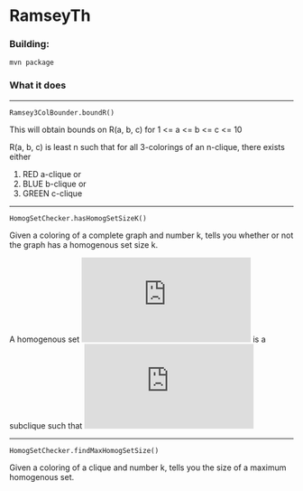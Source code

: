 # RamseyTh

### Building: 
`mvn package`

### What it does
------------------------------------
`Ramsey3ColBounder.boundR()`

This will obtain bounds on R(a, b, c) for 1 <= a <= b <= c <= 10

R(a, b, c) is least n such that for all 3-colorings of an n-clique, there exists either

1. RED a-clique or 
2. BLUE b-clique or
3. GREEN c-clique

------------------------------------
`HomogSetChecker.hasHomogSetSizeK()`

Given a coloring of a complete graph and number k, tells you whether or not the graph has a homogenous set size k.

A homogenous set ![H](https://latex.codecogs.com/svg.latex?%5Clarge%20H) is a subclique such that 
![(\forall a, b, c, d \in H)\[COL(a, b) = COL(c, d)\]](https://latex.codecogs.com/svg.latex?%5Clarge%20%28%5Cforall%20a%2C%20b%2C%20c%2C%20d%20%5Cin%20H%29%5C%5BCOL%28a%2C%20b%29%20%3D%20COL%28c%2C%20d%29%5C%5D)

------------------------------------
`HomogSetChecker.findMaxHomogSetSize()`

Given a coloring of a clique and number k, tells you the size of a maximum homogenous set.
